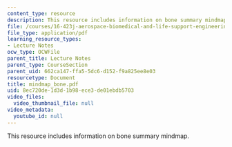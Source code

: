 ```yaml
---
content_type: resource
description: This resource includes information on bone summary mindmap.
file: /courses/16-423j-aerospace-biomedical-and-life-support-engineering-spring-2006/8ec720de1d3d1b98ece3de01ebdb5703_mindmap_bone.pdf
file_type: application/pdf
learning_resource_types:
- Lecture Notes
ocw_type: OCWFile
parent_title: Lecture Notes
parent_type: CourseSection
parent_uid: 662ca147-ffa5-5dc6-d152-f9a825ee8e03
resourcetype: Document
title: mindmap_bone.pdf
uid: 8ec720de-1d3d-1b98-ece3-de01ebdb5703
video_files:
  video_thumbnail_file: null
video_metadata:
  youtube_id: null
---
```

This resource includes information on bone summary mindmap.